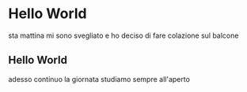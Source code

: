 <h1> Hello World </h1>
 <p> sta mattina mi sono svegliato e ho deciso di fare colazione sul balcone</p>
 <h2> Hello World </h2>
 <p> adesso continuo la giornata studiamo sempre all'aperto<p>

